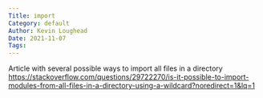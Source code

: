 ```yaml
---  
Title: import  
Category: default  
Author: Kevin Loughead  
Date: 2021-11-07  
Tags:   
---  
```


Article with several possible ways to import all files in a directory https://stackoverflow.com/questions/29722270/is-it-possible-to-import-modules-from-all-files-in-a-directory-using-a-wildcard?noredirect=1&lq=1